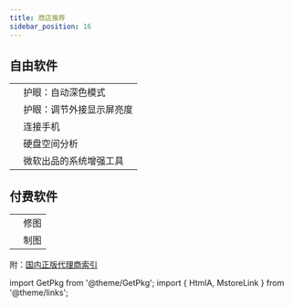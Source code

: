 ```yaml
---
title: 商店推荐
sidebar_position: 16
---
```


 <div className="no-table-border no-table-header">

## 自由软件

|                                                          |                          |
| -------------------------------------------------------- | ------------------------ |
| <MstoreLink id="XP8JK4HZBVF435" name="Auto Dark Mode" /> | 护眼：自动深色模式       |
| <MstoreLink id="9PLJWWSV01LK" name="Twinkle Tray" />     | 护眼：调节外接显示屏亮度 |
| <MstoreLink id="9n93mrmsxbf0" name="KDE Connect" />      | 连接手机                 |
| <MstoreLink id="9PFXCD722M2C" name="KDE Filelight" />    | 硬盘空间分析             |
| <MstoreLink id="XP89DCGQ3K6VLD" name="PowerToys" />      | 微软出品的系统增强工具   |

## 付费软件

|                                                          |      |
| -------------------------------------------------------- | ---- |
| <MstoreLink id="9NBLGGH35LXN" name="Afinity Photo" />    | 修图 |
| <MstoreLink id="9NBLGGH35LRM" name="Afinity Designer" /> | 制图 |

</div>

附：[国内正版代理商索引](https://zhuanlan.zhihu.com/p/93284719)

import GetPkg from '@theme/GetPkg';
import { HtmlA, MstoreLink } from '@theme/links';
